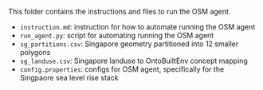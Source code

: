 This folder contains the instructions and files to run the OSM agent.
- `instruction.md`: instruction for how to automate running the OSM agent
- `run_agent.py`: script for automating running the OSM agent
- `sg_partitions.csv`: Singapore geometry partitioned into 12 smaller polygons
- `sg_landuse.csv`: Singapore landuse to OntoBuiltEnv concept mapping
- `config.properties`: configs for OSM agent, specifically for the Singpaore sea level rise stack